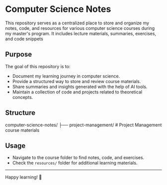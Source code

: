 # Computer Science Notes

This repository serves as a centralized place to store and organize my notes, code, and resources for various computer science courses during my master's program. It includes lecture materials, summaries, exercises, and code snippets

## Purpose

The goal of this repository is to:

- Document my learning journey in computer science.
- Provide a structured way to store and review course materials.
- Share summaries and insights generated with the help of AI tools.
- Maintain a collection of code and projects related to theoretical concepts.

## Structure

computer-science-notes/
├── project-management/ # Project Management course materials

## Usage

- Navigate to the course folder to find notes, code, and exercises.
- Check the `resources/` folder for additional learning materials.

---

Happy learning! 🚀

